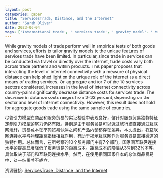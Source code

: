 ```yaml
---
layout: post
categories: paper
title: "ServicesTrade, Distance, and the Internet"
author: "Sarah Oliver"
date: 2023-06-04
tags: ['International trade', ' services trade', ' gravity model', ' trade costs', ' trade and technology']
---
```


While gravity models of trade perform well in empirical tests of both goods and services, efforts to tailor gravity models to the unique features of services trade have been limited. In particular, since trade in services can be conducted via travel or directly over the internet, trade costs vary both across trade partners and within products. This paper proposes that interacting the level of internet connectivity with a measure of physical distance can help shed light on the unique role of the internet as a direct means of trading services. On aggregate and for 7 of the 10 services sectors considered, increases in the level of internet connectivity across country-pairs significantly decrease distance costs for services trade. The decrease in distance costs ranges from 3–32 percent, depending on the sector and level of internet connectivity. However, this result does not hold for aggregate goods trade using the same sample of countries.

尽管引力模型在商品和服务贸易的实证检验中表现良好，但针对服务贸易独特特征定制引力模型的努力仍然有限。特别是由于服务贸易可以通过旅行或直接通过互联网进行，贸易成本在不同贸易伙伴之间和产品内部都存在差异。本文提出，将互联网连接水平与物理距离指标相互作用，有助于揭示互联网作为服务贸易直接渠道的独特作用。总体而言，在所考察的10个服务部门中有7个部门，国家间互联网连接水平的提高显著降低了服务贸易的距离成本。距离成本的降幅从3%到32%不等，具体取决于部门和互联网连接水平。然而，在使用相同国家样本的总体商品贸易中，这一结果并不成立。

资源链接: [ServicesTrade, Distance, and the Internet](https://papers.ssrn.com/sol3/papers.cfm?abstract_id=4467509)
